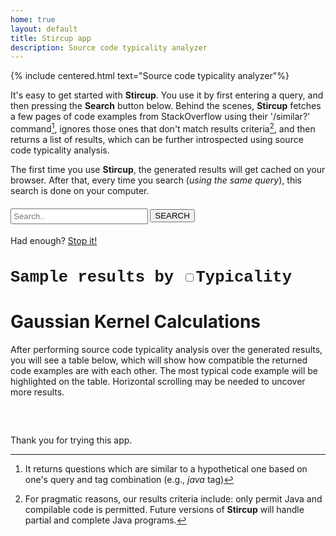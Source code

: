 ```yaml
---
home: true
layout: default
title: Stircup app
description: Source code typicality analyzer
---
```


{% include centered.html text="Source code typicality analyzer"%}

It's easy to get started with **Stircup**. You use it by first entering a query, and then pressing the **Search** button below. Behind the scenes, **Stircup** fetches a few pages of code examples from StackOverflow using their '/similar?' command[^1], ignores those ones that don't match results criteria[^2], and then returns a list of results, which can be further introspected using source code typicality analysis.

The first time you use **Stircup**, the generated results will get cached on your browser. After that, every time you search (_using the same query_), this search is done on your computer.


<div id="columns">
    <div id="left-col">
        <h4>
					<span class="searcher">
						<input 
							id="topk" style="width: 20px;" type="hidden" placeholder="10..." value="10" 
							onkeypress='return event.charCode >= 48 && event.charCode <= 57'/>
						<input id="query" style="width: 220px;vertical-align:middle;padding:3px;" type="text" placeholder="Search.." />						
						<button class="octicon-button dark" id="search">SEARCH</button>
					</span>
				</h4>
        <div id="logger"></div>
        <div id="stopper" class="hide">
           Had enough? <a href="#" id="stop">Stop it!</a>
        </div>
    </div>
</div>
<div id="right-col">
		<h4 style="font-family: Courier, monospace;font-size: 1.6rem;">Sample results by <span class="searcher"><input type="checkbox" id="sorting" value="typical"/><span class="typicality">Typicality</span></span></h4>
    <div id="displayer"></div>
</div>
<div id="clear"></div>

# Gaussian Kernel Calculations 

After performing source code typicality analysis over the generated results, 
you will see a table below, which will show how compatible the returned code 
examples are with each other. The most typical code example will be highlighted
on the table. Horizontal scrolling may be needed to uncover more results.

<div style="width: 100%; overflow: auto; font-size:60%;">
	<table id='GaussianKernel' class="kernel">
		<tbody style="display:none">
		</tbody>
	</table>
</div>


Thank you for trying this app.

[^1]: It returns questions which are similar to a hypothetical one based on one's query and tag combination (e.g., _java_ tag) 

[^2]: For pragmatic reasons, our results criteria include: only permit Java and compilable code is permitted. Future versions of **Stircup** will handle partial and complete Java programs.  